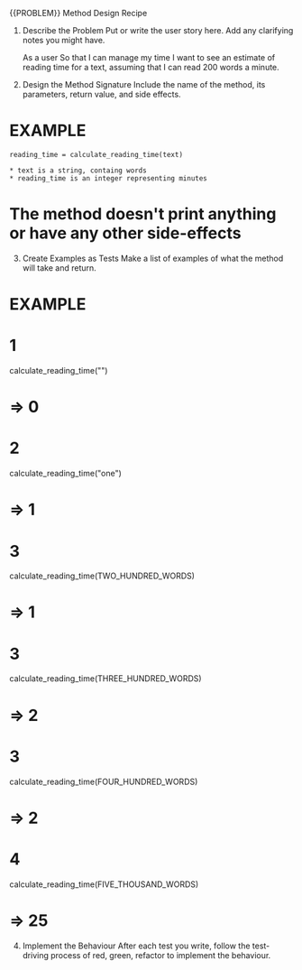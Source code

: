 {{PROBLEM}} Method Design Recipe

1. Describe the Problem
Put or write the user story here. Add any clarifying notes you might have.

    As a user
    So that I can manage my time
    I want to see an estimate of reading time for a text, assuming that I can read 200 words a minute.

2. Design the Method Signature
Include the name of the method, its parameters, return value, and side effects.

# EXAMPLE

    reading_time = calculate_reading_time(text)
    
    * text is a string, containg words
    * reading_time is an integer representing minutes 

# The method doesn't print anything or have any other side-effects
3. Create Examples as Tests
Make a list of examples of what the method will take and return.

# EXAMPLE

# 1
calculate_reading_time("")
# => 0

# 2 
calculate_reading_time("one")
# => 1

# 3
calculate_reading_time(TWO_HUNDRED_WORDS)
# => 1

# 3
calculate_reading_time(THREE_HUNDRED_WORDS)
# => 2

# 3
calculate_reading_time(FOUR_HUNDRED_WORDS)
# => 2

# 4
calculate_reading_time(FIVE_THOUSAND_WORDS)
# => 25

4. Implement the Behaviour
After each test you write, follow the test-driving process of red, green, refactor to implement the behaviour.